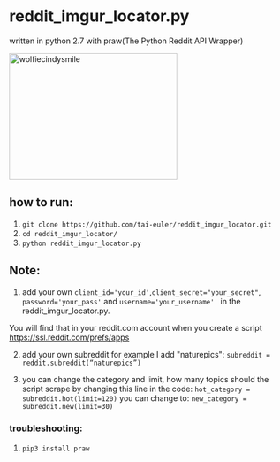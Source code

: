 # reddit_imgur_locator.py
written in python 2.7 with praw(The Python Reddit API Wrapper)

<img src="https://steemitimages.com/0x0/https://s26.postimg.org/kt2mmrnkp/21434163_493613564331005_3460030575690121216_n.jpg" alt="wolfiecindysmile" style="width:304px;height:228px;">

## how to run: 
1. ```git clone https://github.com/tai-euler/reddit_imgur_locator.git```
2. ```cd reddit_imgur_locator/```
3. ```python reddit_imgur_locator.py```

## Note: 
1. add your own  ```client_id='your_id'```,```client_secret="your_secret"```, ```password='your_pass'``` and  ```username='your_username' ```
in the reddit_imgur_locator.py.

You will find that in your reddit.com account when you create a script https://ssl.reddit.com/prefs/apps

2. add your own subreddit for example I add "naturepics": 
```subreddit = reddit.subreddit(“naturepics”)```

3. you can change the category and limit, how many topics should the script scrape by changing this line in the code:  ```hot_category = subreddit.hot(limit=120)```
you can change to: 
 ```new_category = subreddit.new(limit=30)```


### troubleshooting: 
1. ```pip3 install praw```
